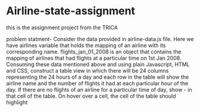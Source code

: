 # Airline-state-assignment
this is the assignment project from the TRICA

problem statment-
Consider the data provided in airline-data.js file. Here we have airlines variable that holds
the mapping of an airline with its corresponding name. flights_jan_01_2008 is an object that
contains the mapping of airlines that had flights at a particular time on 1st Jan 2008.
Consuming these data mentioned above and using plain Javascript, HTML and CSS,
construct a table view in which there
will be 24 columns representing the 24 hours of a day and each row in the table will show
the airline name and the number of flights it had at each particular hour of the day.
If there are no flights of an airline for a particular time of day, show - in that cell of the table.
On hover over a cell, the cell of the table should highlight
